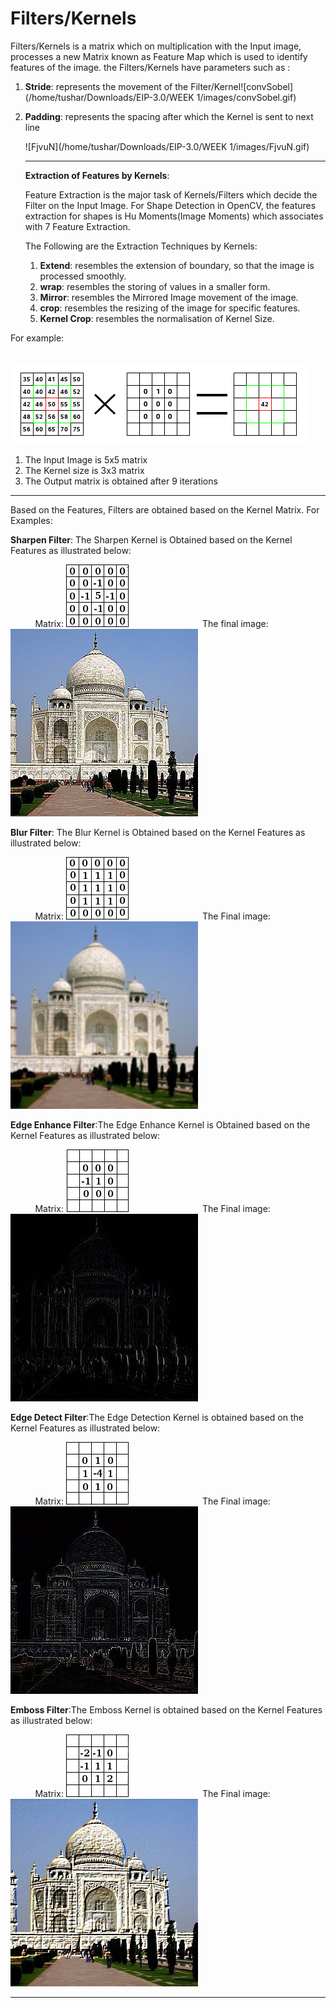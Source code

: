 # Filters/Kernels

Filters/Kernels is a matrix which on multiplication with the Input image, processes a new Matrix known as Feature Map which is used to identify features of the image. the Filters/Kernels have parameters such as :

1. **Stride**: represents the movement of the Filter/Kernel![convSobel](/home/tushar/Downloads/EIP-3.0/WEEK 1/images/convSobel.gif)

   

2. **Padding**: represents the spacing after which the Kernel is sent to next line

   ![FjvuN](/home/tushar/Downloads/EIP-3.0/WEEK 1/images/FjvuN.gif)

   ---

   **Extraction of Features by Kernels**:

   Feature Extraction is the major task of Kernels/Filters which decide the Filter on the Input Image. For Shape Detection in OpenCV, the features extraction for shapes is Hu Moments(Image Moments) which associates with 7 Feature Extraction.

   The Following are the Extraction Techniques by Kernels:

   1. **Extend**: resembles the extension of boundary, so that the image is processed smoothly.
   2. **wrap**: resembles the storing of values in a smaller form.
   3. **Mirror**: resembles the Mirrored Image movement of the image.
   4. **crop**: resembles the resizing of the image for specific features.
   5. **Kernel Crop**: resembles the normalisation of Kernel Size.

For example:

&nbsp;&nbsp;&nbsp;&nbsp;&nbsp;&nbsp;&nbsp;&nbsp;&nbsp;&nbsp;![11](https://github.com/TusharSharma16/EIP-3.0/blob/master/WEEK%201/images/11.png)

1. The Input Image is 5x5 matrix
2. The Kernel size is 3x3 matrix
3. The Output matrix is obtained after 9 iterations
---
Based on the Features, Filters are obtained based on the Kernel Matrix. For Examples:

**Sharpen Filter**: The Sharpen Kernel is Obtained based on the Kernel Features as illustrated below:

&nbsp;&nbsp;&nbsp;&nbsp;&nbsp;&nbsp;&nbsp;&nbsp;&nbsp;&nbsp;Matrix:&nbsp;![2](https://github.com/TusharSharma16/EIP-3.0/blob/master/WEEK%201/images/2.png)&nbsp;&nbsp;&nbsp;&nbsp;&nbsp;&nbsp;&nbsp;&nbsp;&nbsp;&nbsp;&nbsp;&nbsp;&nbsp;&nbsp;&nbsp;&nbsp;&nbsp;&nbsp;&nbsp;&nbsp;&nbsp;&nbsp;&nbsp;&nbsp;&nbsp;&nbsp;&nbsp;&nbsp;&nbsp;&nbsp;The final image:&nbsp;![3](https://github.com/TusharSharma16/EIP-3.0/blob/master/WEEK%201/images/3.jpg)

**Blur Filter**: The Blur Kernel is Obtained based on the Kernel Features as illustrated below:

&nbsp;&nbsp;&nbsp;&nbsp;&nbsp;&nbsp;&nbsp;&nbsp;&nbsp;&nbsp;Matrix:&nbsp;![4](https://github.com/TusharSharma16/EIP-3.0/blob/master/WEEK%201/images/4.png)&nbsp;&nbsp;&nbsp;&nbsp;&nbsp;&nbsp;&nbsp;&nbsp;&nbsp;&nbsp;&nbsp;&nbsp;&nbsp;&nbsp;&nbsp;&nbsp;&nbsp;&nbsp;&nbsp;&nbsp;&nbsp;&nbsp;&nbsp;&nbsp;&nbsp;&nbsp;&nbsp;&nbsp;&nbsp;&nbsp;The Final image:&nbsp;![5](https://github.com/TusharSharma16/EIP-3.0/blob/master/WEEK%201/images/5.jpg)

**Edge Enhance Filter**:The Edge Enhance Kernel is Obtained based on the Kernel Features as illustrated below:

&nbsp;&nbsp;&nbsp;&nbsp;&nbsp;&nbsp;&nbsp;&nbsp;&nbsp;&nbsp;Matrix:&nbsp;![6](https://github.com/TusharSharma16/EIP-3.0/blob/master/WEEK%201/images/6.png)&nbsp;&nbsp;&nbsp;&nbsp;&nbsp;&nbsp;&nbsp;&nbsp;&nbsp;&nbsp;&nbsp;&nbsp;&nbsp;&nbsp;&nbsp;&nbsp;&nbsp;&nbsp;&nbsp;&nbsp;&nbsp;&nbsp;&nbsp;&nbsp;&nbsp;&nbsp;&nbsp;&nbsp;&nbsp;&nbsp;The Final image:&nbsp;![7](https://github.com/TusharSharma16/EIP-3.0/blob/master/WEEK%201/images/7.jpg)

**Edge Detect Filter**:The Edge Detection Kernel is obtained based on the Kernel Features as illustrated below:

&nbsp;&nbsp;&nbsp;&nbsp;&nbsp;&nbsp;&nbsp;&nbsp;&nbsp;&nbsp;Matrix:&nbsp;![8](https://github.com/TusharSharma16/EIP-3.0/blob/master/WEEK%201/images/8.png)&nbsp;&nbsp;&nbsp;&nbsp;&nbsp;&nbsp;&nbsp;&nbsp;&nbsp;&nbsp;&nbsp;&nbsp;&nbsp;&nbsp;&nbsp;&nbsp;&nbsp;&nbsp;&nbsp;&nbsp;&nbsp;&nbsp;&nbsp;&nbsp;&nbsp;&nbsp;&nbsp;&nbsp;&nbsp;&nbsp;The Final image:&nbsp;![9](https://github.com/TusharSharma16/EIP-3.0/blob/master/WEEK%201/images/9.jpg)

**Emboss Filter**:The Emboss Kernel is obtained based on the Kernel Features as illustrated below:

&nbsp;&nbsp;&nbsp;&nbsp;&nbsp;&nbsp;&nbsp;&nbsp;&nbsp;&nbsp;Matrix:&nbsp;![10](https://github.com/TusharSharma16/EIP-3.0/blob/master/WEEK%201/images/10.png)&nbsp;&nbsp;&nbsp;&nbsp;&nbsp;&nbsp;&nbsp;&nbsp;&nbsp;&nbsp;&nbsp;&nbsp;&nbsp;&nbsp;&nbsp;&nbsp;&nbsp;&nbsp;&nbsp;&nbsp;&nbsp;&nbsp;&nbsp;&nbsp;&nbsp;&nbsp;&nbsp;&nbsp;&nbsp;&nbsp;The Final image:&nbsp;![11](https://github.com/TusharSharma16/EIP-3.0/blob/master/WEEK%201/images/11.jpg)

---